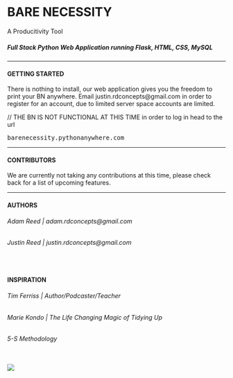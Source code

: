 <h1>BARE NECESSITY</h1>
A Producitivity Tool

<h5>Full Stack Python Web Application running Flask, HTML, CSS, MySQL</h5>
<hr>

<h4>GETTING STARTED</h4>
There is nothing to install, our web application gives you the freedom to print your BN anywhere.
Email justin.rdconcepts@gmail.com in order to register for an account, due  to limited server space accounts are limited.

// THE BN IS NOT FUNCTIONAL AT THIS TIME
in order to log in head to the url
<pre>barenecessity.pythonanywhere.com</pre>
<hr>

<h4>CONTRIBUTORS</h4>
We are currently not taking any contributions at this time, please check back for a list of upcoming features.
<hr>
<h4>AUTHORS</h4>
<h6>Adam Reed | adam.rdconcepts@gmail.com</h6>
<h6>Justin Reed | justin.rdconcepts@gmail.com</h6>
<br>
<h4>INSPIRATION</h4>
<h6>Tim Ferriss | Author/Podcaster/Teacher</h6>
<h6>Marie Kondo | The Life Changing Magic of Tidying Up</h6>
<h6>5-S Methodology</h6>
<br/>
<img src="http://rdconcepts.design/wp-content/uploads/2017/08/BareReadMe.png"/>


